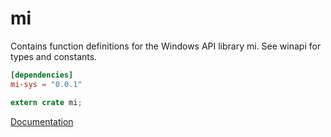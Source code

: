 # mi #
Contains function definitions for the Windows API library mi. See winapi for types and constants.

```toml
[dependencies]
mi-sys = "0.0.1"
```

```rust
extern crate mi;
```

[Documentation](https://retep998.github.io/doc/winapi/mi/)
